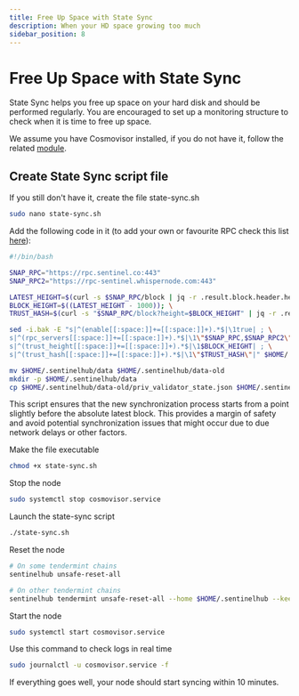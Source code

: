 ```yaml
---
title: Free Up Space with State Sync
description: When your HD space growing too much
sidebar_position: 8
---
```


# Free Up Space with State Sync

State Sync helps you free up space on your hard disk and should be performed regularly. You are encouraged to set up a monitoring structure to check when it is time to free up space.

We assume you have Cosmovisor installed, if you do not have it, follow the related [module](/validator-setup/category/cosmovisor).

## Create State Sync script file

If you still don't have it, create the file state-sync.sh

```bash
sudo nano state-sync.sh
```

Add the following code in it (to add your own or favourite RPC check this list [here](https://cosmos.directory/sentinel/nodes)):

```bash title="state-sinc.sh"
#!/bin/bash

SNAP_RPC="https://rpc.sentinel.co:443"
SNAP_RPC2="https://rpc-sentinel.whispernode.com:443"

LATEST_HEIGHT=$(curl -s $SNAP_RPC/block | jq -r .result.block.header.height); \
BLOCK_HEIGHT=$((LATEST_HEIGHT - 1000)); \
TRUST_HASH=$(curl -s "$SNAP_RPC/block?height=$BLOCK_HEIGHT" | jq -r .result.block_id.hash)

sed -i.bak -E "s|^(enable[[:space:]]+=[[:space:]]+).*$|\1true| ; \
s|^(rpc_servers[[:space:]]+=[[:space:]]+).*$|\1\"$SNAP_RPC,$SNAP_RPC2\"| ; \
s|^(trust_height[[:space:]]+=[[:space:]]+).*$|\1$BLOCK_HEIGHT| ; \
s|^(trust_hash[[:space:]]+=[[:space:]]+).*$|\1\"$TRUST_HASH\"|" $HOME/.sentinelhub/config/config.toml

mv $HOME/.sentinelhub/data $HOME/.sentinelhub/data-old
mkdir -p $HOME/.sentinelhub/data
cp $HOME/.sentinelhub/data-old/priv_validator_state.json $HOME/.sentinelhub/data
```

This script ensures that the new synchronization process starts from a point slightly before the absolute latest block. This provides a margin of safety and avoid potential synchronization issues that might occur due to due network delays or other factors.

Make the file executable

```bash
chmod +x state-sync.sh
```

Stop the node

```bash
sudo systemctl stop cosmovisor.service
```

Launch the state-sync script

```bash
./state-sync.sh
```

Reset the node

```bash
# On some tendermint chains
sentinelhub unsafe-reset-all

# On other tendermint chains
sentinelhub tendermint unsafe-reset-all --home $HOME/.sentinelhub --keep-addr-book
```

Start the node

```bash
sudo systemctl start cosmovisor.service
```

Use this command to check logs in real time

```bash
sudo journalctl -u cosmovisor.service -f
```

If everything goes well, your node should start syncing within 10 minutes.